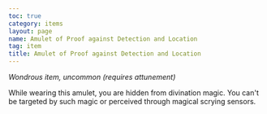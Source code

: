 ```yaml
---
toc: true
category: items
layout: page
name: Amulet of Proof against Detection and Location
tag: item
title: Amulet of Proof against Detection and Location 
---
```

_Wondrous item, uncommon (requires attunement)_ 

While wearing this amulet, you are hidden from divination magic. You can't be targeted by such magic or perceived through magical scrying sensors.